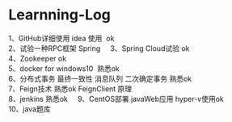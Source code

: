 # Learnning-Log
1、GitHub详细使用 idea 使用  ok  
2、试验一种RPC框架 Spring    
3、Spring Cloud试验 ok   
4、Zookeeper   ok    
5、docker for windows10  熟悉ok    
6、分布式事务 最终一致性 消息队列 二次确定事务 熟悉ok      
7、Feign技术 熟悉ok FeignClient 原理        
8、jenkins 熟悉ok    
9、CentOS部署 javaWeb应用 hyper-v使用ok    
10、java题库   
